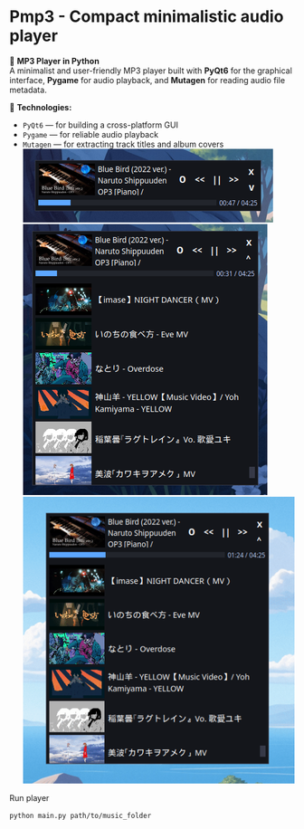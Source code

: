 # Pmp3 - Compact minimalistic audio player
🎵 **MP3 Player in Python**  
A minimalist and user-friendly MP3 player built with **PyQt6** for the graphical interface, **Pygame** for audio playback, and **Mutagen** for reading audio file metadata.

🔧 **Technologies:**
- `PyQt6` — for building a cross-platform GUI  
- `Pygame` — for reliable audio playback  
- `Mutagen` — for extracting track titles and album covers
![pmp3](img/compact.png)
![pmp3](img/full.png)
![pmp3](img/preview.gif)

Run player
```
python main.py path/to/music_folder
```
